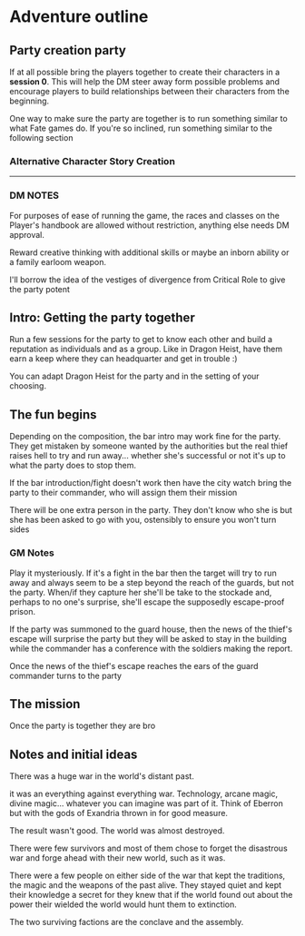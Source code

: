 # Adventure outline

## **Party creation party**

If at all possible bring the players together to create their characters in a **session 0**. This will help the DM steer away form possible problems and encourage players to build relationships between their characters from the beginning.

One way to make sure the party are together is to run something similar to what Fate games do. If you're so inclined, run something similar to the following section

### Alternative Character Story Creation

---

### DM NOTES

For purposes of ease of running the game, the races and classes on the Player's handbook are allowed without restriction, anything else needs DM approval.

Reward creative thinking with additional skills or maybe an inborn ability or a family earloom weapon.

I'll borrow the idea of the vestiges of divergence from Critical Role to give the party potent

## **Intro: Getting the party together**

Run a few sessions for the party to get to know each other and build a reputation as individuals and as a group. Like in Dragon Heist, have them earn a keep where they can headquarter and get in trouble :)

You can adapt Dragon Heist for the party and in the setting of your choosing.

## **The fun begins**
  
Depending on the composition, the bar intro may work fine for the party. They get mistaken by someone wanted by the authorities but the real thief raises hell to try and run away... whether she's successful or not it's up to what the party does to stop them.

If the bar introduction/fight doesn't work then have the city watch bring the party to their commander, who will assign them their mission

There will be one extra person in the party. They don't know who she is but she has been asked to go with you, ostensibly to ensure you won't turn sides

### GM Notes

Play it mysteriously. If it's a fight in the bar then the target will try to run away and always seem to be a step beyond the reach of the guards, but not the party. When/if they capture her she'll be take to the stockade and, perhaps to no one's surprise, she'll escape the supposedly escape-proof prison.

If the party was summoned to the guard house, then the news of the thief's escape will surprise the party but they will be asked to stay in the building while the commander has a conference with the soldiers making the report.

Once the news of the thief's escape reaches the ears of the guard commander turns to the party

## The mission

Once the party is together they are bro

## Notes and initial ideas

There was a huge war in the world's distant past.

it was an everything against everything war. Technology, arcane magic, divine magic... whatever you can imagine was part of it. Think of Eberron but with the gods of Exandria thrown in for good measure.

The result wasn't good. The world was almost destroyed.

There were few survivors and most of them chose to forget the disastrous war and forge ahead with their new world, such as it was.

There were a few people on either side of the war that kept the traditions, the magic and the weapons of the past alive. They stayed quiet and kept their knowledge a secret for they knew that if the world found out about the power their wielded the world would hunt them to extinction.

The two surviving factions are the conclave and the assembly.
